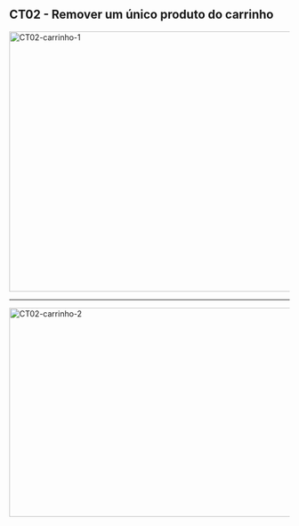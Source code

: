 
## CT02 - Remover um único produto do carrinho

<img width="1327" height="467" alt="CT02-carrinho-1" src="https://github.com/user-attachments/assets/63013480-ceac-4477-aa0e-0d84a1b9d12b" />


----------------------------


<img width="1336" height="375" alt="CT02-carrinho-2" src="https://github.com/user-attachments/assets/0f7741c4-0b94-4500-8f2d-b7e87bbd6a24" />
